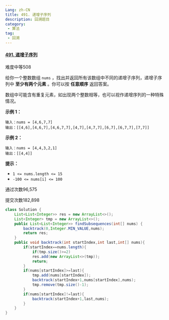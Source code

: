 ```yaml
---
Lang: zh-CN
title: 491. 递增子序列
description: 回溯题目
category: 
 - 算法
tag:
 - 回溯
---
```


#### [491. 递增子序列](https://leetcode.cn/problems/increasing-subsequences/)

难度中等508

给你一个整数数组 `nums` ，找出并返回所有该数组中不同的递增子序列，递增子序列中 **至少有两个元素** 。你可以按 **任意顺序** 返回答案。

数组中可能含有重复元素，如出现两个整数相等，也可以视作递增序列的一种特殊情况。

 

**示例 1：**

```
输入：nums = [4,6,7,7]
输出：[[4,6],[4,6,7],[4,6,7,7],[4,7],[4,7,7],[6,7],[6,7,7],[7,7]]
```

**示例 2：**

```
输入：nums = [4,4,3,2,1]
输出：[[4,4]]
```

 

**提示：**

- `1 <= nums.length <= 15`
- `-100 <= nums[i] <= 100`

通过次数96,575

提交次数182,898

```java
class Solution {
    List<List<Integer>> res = new ArrayList<>();
    List<Integer> tmp = new ArrayList<>();
    public List<List<Integer>> findSubsequences(int[] nums) {
        backtrack(0,Integer.MIN_VALUE,nums);
        return res;
    }
    public void backtrack(int startIndex,int last,int[] nums){
        if(startIndex==nums.length){
            if(tmp.size()>=2)
            res.add(new ArrayList<>(tmp));
            return;
        }
        if(nums[startIndex]>=last){
            tmp.add(nums[startIndex]);
            backtrack(startIndex+1,nums[startIndex],nums);
            tmp.remove(tmp.size()-1);
        }
        if(nums[startIndex]!=last){
            backtrack(startIndex+1,last,nums);
        }
    }
}
```

